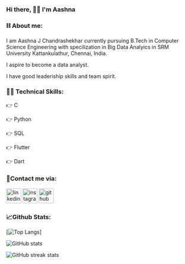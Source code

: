  ### Hi there, 🙋‍♀️ I'm Aashna 
 
### **⛓️ About me:**
I am Aashna J Chandrashekhar currently pursuing B.Tech in Computer Science Engineering with specilization in Big Data Analyics in SRM University Kattankulathur, Chennai, India.

I aspire to become a data analyst.

I have good leaderiship skills and team spirit.


### **👩‍💻 Technical Skills:**

👉 C

👉 Python

👉 SQL

👉 Flutter 

👉 Dart



### **🤝Contact me via:**

[<img src='https://cdn.jsdelivr.net/npm/simple-icons@3.0.1/icons/linkedin.svg' alt='linkedin' height='40'>](https://www.linkedin.com/in/aashna-j-chandrashekhar-83417522a/)  [<img src='https://cdn.jsdelivr.net/npm/simple-icons@3.0.1/icons/instagram.svg' alt='instagram' height='40'>](https://www.instagram.com/aashnaaax/)  [<img src='https://cdn.jsdelivr.net/npm/simple-icons@3.0.1/icons/github.svg' alt='github' height='40'>](https://github.com/aashnajc1)  

### **📈Github Stats:**

[![Top Langs](https://github-readme-stats.vercel.app/api/top-langs/?username=aashnajc1&layout=compact&theme=tokyonight)]

![GitHub stats](https://github-readme-stats.vercel.app/api?username=aashnajc1&show_icons=true&theme=tokyonight)  

![GitHub streak stats](https://github-readme-streak-stats.herokuapp.com/?user=aashnajc1&theme=tokyonight)  

